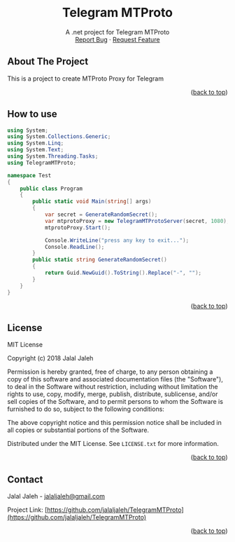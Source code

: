 <div id="top"></div>

<!-- PROJECT LOGO -->
<br />
<div align="center">
  <a href="#">
   
  </a>

  <h1 align="center">Telegram MTProto</h1>

  <p align="center">
    A .net project for Telegram MTProto
    <br />
    <a href="https://github.com/ShecanIr/TelegramMTProto/issues">Report Bug</a>
    ·
    <a href="https://github.com/ShecanIr/TelegramMTProto/issues">Request Feature</a>
  </p>
</div>

<div align="center">
  
</div>




<!-- ABOUT THE PROJECT -->
## About The Project
This is a project to create MTProto Proxy for Telegram

<p align="right">(<a href="#top">back to top</a>)</p>



<!-- Use THE PROJECT -->
## How to use

```csharp
using System;
using System.Collections.Generic;
using System.Linq;
using System.Text;
using System.Threading.Tasks;
using TelegramMTProto;

namespace Test
{
    public class Program
    {
        public static void Main(string[] args)
        {
            var secret = GenerateRandomSecret();
            var mtprotoProxy = new TelegramMTProtoServer(secret, 1080);
            mtprotoProxy.Start();

            Console.WriteLine("press any key to exit...");
            Console.ReadLine();
        }
        public static string GenerateRandomSecret()
        {
            return Guid.NewGuid().ToString().Replace("-", "");
        }
    }
}

```

<p align="right">(<a href="#top">back to top</a>)</p>
        
        
        
<!-- LICENSE -->
## License

MIT License

Copyright (c) 2018 Jalal Jaleh

Permission is hereby granted, free of charge, to any person obtaining a copy
of this software and associated documentation files (the "Software"), to deal
in the Software without restriction, including without limitation the rights
to use, copy, modify, merge, publish, distribute, sublicense, and/or sell
copies of the Software, and to permit persons to whom the Software is
furnished to do so, subject to the following conditions:

The above copyright notice and this permission notice shall be included in all
copies or substantial portions of the Software.

Distributed under the MIT License. See `LICENSE.txt` for more information.

<p align="right">(<a href="#top">back to top</a>)</p>




<!-- CONTACT -->
## Contact

Jalal Jaleh - jalaljaleh@gmail.com

Project Link: [https://github.com/jalaljaleh/TelegramMTProto](https://github.com/jalaljaleh/TelegramMTProto)

<p align="right">(<a href="#top">back to top</a>)</p
